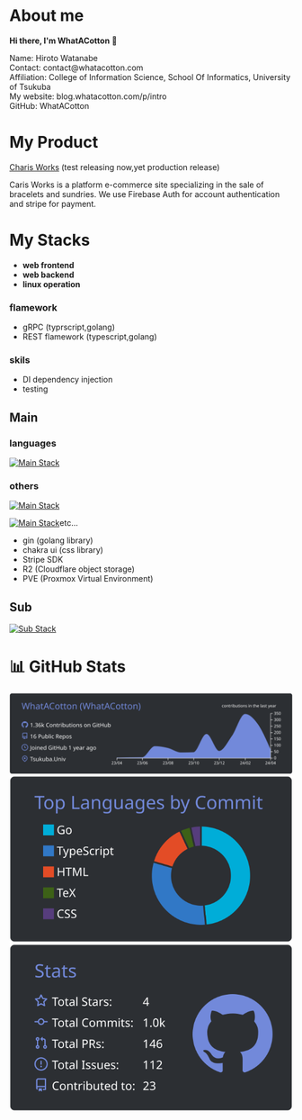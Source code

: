# About me
**Hi there, I'm WhatACotton** 👋

<p>Name: Hiroto Watanabe<br/>
Contact: contact@whatacotton.com<br/>
Affiliation: College of Information Science, School Of Informatics, University of Tsukuba<br/>
My website: blog.whatacotton.com/p/intro<br/>
GitHub: WhatACotton</p>


# My Product

[Charis Works](https://beta.charis.works) (test releasing now,yet production release)

Caris Works is a platform e-commerce site specializing in the sale of bracelets and sundries. We use Firebase Auth for account authentication and stripe for payment.

# My Stacks
- **web frontend**
- **web backend**
- **linux operation**

### flamework

- gRPC (typrscript,golang)
- REST flamework (typescript,golang)

### skils

- DI dependency injection
- testing


## Main

### languages
[![Main Stack](https://skillicons.dev/icons?i=ts,go)](https://skillicons.dev)

### others
[![Main Stack](https://skillicons.dev/icons?i=arch,linux,mysql,firebase,github,githubactions,docker,nginx)](https://skillicons.dev)

[![Main Stack](https://skillicons.dev/icons?i=react,next,jest,bun,astro,cloudflare)](https://skillicons.dev)etc...

- gin (golang library)
- chakra ui (css library)
- Stripe SDK
- R2 (Cloudflare object storage)
- PVE (Proxmox Virtual Environment)


## Sub

[![Sub Stack](https://skillicons.dev/icons?i=python,php,cs,java,mui,latex,md,obsidian,ubuntu,mint)](https://skillicons.dev)

# 📊 GitHub Stats

![](https://raw.githubusercontent.com/WhatACotton/whatacotton/main/profile-summary-card-output/discord_old_blurple/0-profile-details.svg)
![](https://raw.githubusercontent.com/WhatACotton/whatacotton/main/profile-summary-card-output/discord_old_blurple/2-most-commit-language.svg)
![](https://raw.githubusercontent.com/WhatACotton/whatacotton/main/profile-summary-card-output/discord_old_blurple/3-stats.svg)
